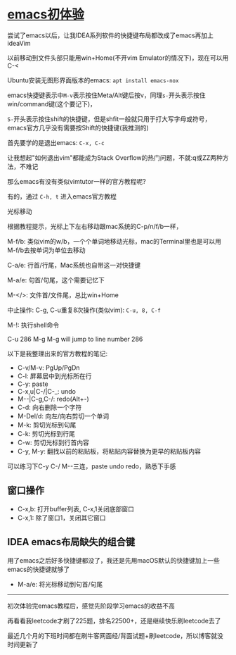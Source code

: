 # [emacs初体验](/2020/08/emacs_first_attempt.md)

尝试了emacs以后，让我IDEA系列软件的快捷键布局都改成了emacs再加上ideaVim

以前移动到文件头部只能用win+Home(不开vim Emulator的情况下)，现在可以用C-<

Ubuntu安装无图形界面版本的emacs: `apt install emacs-nox`

emacs快捷键表示中`M-v`表示按住Meta/Alt键后按v，同理`s-`开头表示按住win/command键(这个要记下)，

`S-`开头表示按住shift的快捷键，但是shfit一般就只用于打大写字母或符号，emacs官方几乎没有需要按Shift的快捷键(我推测的)

首先要学的是退出emacs: `C-x, C-c`

让我想起"如何退出vim"都能成为Stack Overflow的热门问题，不就:q或ZZ两种方法，不难记

那么emacs有没有类似vimtutor一样的官方教程呢?

有的，通过 `C-h, t` 进入emacs官方教程

<i class="fa fa-hashtag"></i>
光标移动

根据教程提示，光标上下左右移动跟mac系统的C-p/n/f/b一样，

M-f/b: 类似vim的w/b，一个个单词地移动光标，mac的Terminal里也是可以用M-f/b去按单词为单位去移动

C-a/e: 行首/行尾，Mac系统也自带这一对快捷键

M-a/e: 句首/句尾，这个需要记忆下

M-\</>: 文件首/文件尾，总比win+Home

中止操作: C-g, C-u重复8次操作(类似vim): `C-u, 8, C-f`

M-!: 执行shell命令

C-u 286 M-g M-g will jump to line number 286

以下是我整理出来的官方教程的笔记:

- C-v/M-v: PgUp/PgDn
- C-l: 屏幕居中到光标所在行
- C-y: paste
- C-x,u|C-/|C-_: undo
- M--|C-g,C-/: redo(Alt+-)
- C-d: 向右删除一个字符
- M-Del/d: 向左/向右剪切一个单词
- M-k: 剪切光标到句尾
- C-k: 剪切光标到行尾
- C-w: 剪切光标到行首内容
- C-y, M-y: 翻找以前的粘贴板，将粘贴内容替换为更早的粘贴板内容

可以练习下C-y C-/ M--三连，paste undo redo，熟悉下手感

## 窗口操作

- C-x,b: 打开buffer列表, C-x,1关闭底部窗口
- C-x,1: 除了窗口1，关闭其它窗口
 
## IDEA emacs布局缺失的组合键

用了emacs之后好多快捷键都没了，我还是先用macOS默认的快捷键加上一些emacs的快捷键就够了

- M-a/e: 将光标移动到句首/句尾

---

初次体验完emacs教程后，感觉先阶段学习emacs的收益不高

再看看我leetcode才刷了225题，排名22500+，还是继续快乐刷leetcode去了

最近几个月的下班时间都在刷牛客网面经/背面试题+刷leetcode，所以博客就没时间更新了
